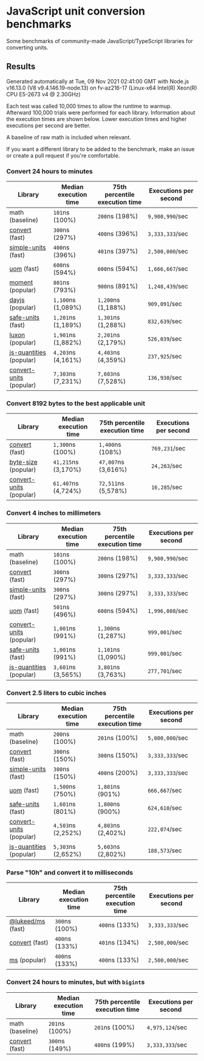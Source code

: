 # JavaScript unit conversion benchmarks

Some benchmarks of community-made JavaScript/TypeScript libraries for converting units.

## Results

<!-- beginblock(results) -->

Generated automatically at Tue, 09 Nov 2021 02:41:00 GMT with Node.js v16.13.0 (V8 v9.4.146.19-node.13) on fv-az216-17 (Linux-x64 Intel(R) Xeon(R) CPU E5-2673 v4 @ 2.30GHz)

Each test was called 10,000 times to allow the runtime to warmup.
Afterward 100,000 trials were performed for each library.
Information about the execution times are shown below.
Lower execution times and higher executions per second are better.

A baseline of raw math is included when relevant.

If you want a different library to be added to the benchmark, make an issue or create a pull request if you're comfortable.

### Convert 24 hours to minutes

| Library                                                            | Median execution time | 75th percentile execution time | Executions per second |
| ------------------------------------------------------------------ | --------------------- | ------------------------------ | --------------------- |
| math (baseline)                                                    | `101`ns (100%)        | `200`ns (198%)                 | `9,900,990`/sec       |
| [convert](https://npmjs.com/package/convert) (fast)                | `300`ns (297%)        | `400`ns (396%)                 | `3,333,333`/sec       |
| [simple-units](https://npmjs.com/package/simple-units) (fast)      | `400`ns (396%)        | `401`ns (397%)                 | `2,500,000`/sec       |
| [uom](https://npmjs.com/package/uom) (fast)                        | `600`ns (594%)        | `600`ns (594%)                 | `1,666,667`/sec       |
| [moment](https://npmjs.com/package/moment) (popular)               | `801`ns (793%)        | `900`ns (891%)                 | `1,248,439`/sec       |
| [dayjs](https://npmjs.com/package/dayjs) (popular)                 | `1,100`ns (1,089%)    | `1,200`ns (1,188%)             | `909,091`/sec         |
| [safe-units](https://npmjs.com/package/safe-units) (fast)          | `1,201`ns (1,189%)    | `1,301`ns (1,288%)             | `832,639`/sec         |
| [luxon](https://npmjs.com/package/luxon) (popular)                 | `1,901`ns (1,882%)    | `2,201`ns (2,179%)             | `526,039`/sec         |
| [js-quantities](https://npmjs.com/package/js-quantities) (popular) | `4,203`ns (4,161%)    | `4,403`ns (4,359%)             | `237,925`/sec         |
| [convert-units](https://npmjs.com/package/convert-units) (popular) | `7,303`ns (7,231%)    | `7,603`ns (7,528%)             | `136,930`/sec         |

### Convert 8192 bytes to the best applicable unit

| Library                                                            | Median execution time | 75th percentile execution time | Executions per second |
| ------------------------------------------------------------------ | --------------------- | ------------------------------ | --------------------- |
| [convert](https://npmjs.com/package/convert) (fast)                | `1,300`ns (100%)      | `1,400`ns (108%)               | `769,231`/sec         |
| [byte-size](https://npmjs.com/package/byte-size) (popular)         | `41,215`ns (3,170%)   | `47,007`ns (3,616%)            | `24,263`/sec          |
| [convert-units](https://npmjs.com/package/convert-units) (popular) | `61,407`ns (4,724%)   | `72,511`ns (5,578%)            | `16,285`/sec          |

### Convert 4 inches to millimeters

| Library                                                            | Median execution time | 75th percentile execution time | Executions per second |
| ------------------------------------------------------------------ | --------------------- | ------------------------------ | --------------------- |
| math (baseline)                                                    | `101`ns (100%)        | `200`ns (198%)                 | `9,900,990`/sec       |
| [convert](https://npmjs.com/package/convert) (fast)                | `300`ns (297%)        | `300`ns (297%)                 | `3,333,333`/sec       |
| [simple-units](https://npmjs.com/package/simple-units) (fast)      | `300`ns (297%)        | `300`ns (297%)                 | `3,333,333`/sec       |
| [uom](https://npmjs.com/package/uom) (fast)                        | `501`ns (496%)        | `600`ns (594%)                 | `1,996,008`/sec       |
| [convert-units](https://npmjs.com/package/convert-units) (popular) | `1,001`ns (991%)      | `1,300`ns (1,287%)             | `999,001`/sec         |
| [safe-units](https://npmjs.com/package/safe-units) (fast)          | `1,001`ns (991%)      | `1,101`ns (1,090%)             | `999,001`/sec         |
| [js-quantities](https://npmjs.com/package/js-quantities) (popular) | `3,601`ns (3,565%)    | `3,801`ns (3,763%)             | `277,701`/sec         |

### Convert 2.5 liters to cubic inches

| Library                                                            | Median execution time | 75th percentile execution time | Executions per second |
| ------------------------------------------------------------------ | --------------------- | ------------------------------ | --------------------- |
| math (baseline)                                                    | `200`ns (100%)        | `201`ns (100%)                 | `5,000,000`/sec       |
| [convert](https://npmjs.com/package/convert) (fast)                | `300`ns (150%)        | `300`ns (150%)                 | `3,333,333`/sec       |
| [simple-units](https://npmjs.com/package/simple-units) (fast)      | `300`ns (150%)        | `400`ns (200%)                 | `3,333,333`/sec       |
| [uom](https://npmjs.com/package/uom) (fast)                        | `1,500`ns (750%)      | `1,801`ns (901%)               | `666,667`/sec         |
| [safe-units](https://npmjs.com/package/safe-units) (fast)          | `1,601`ns (801%)      | `1,800`ns (900%)               | `624,610`/sec         |
| [convert-units](https://npmjs.com/package/convert-units) (popular) | `4,503`ns (2,252%)    | `4,803`ns (2,402%)             | `222,074`/sec         |
| [js-quantities](https://npmjs.com/package/js-quantities) (popular) | `5,303`ns (2,652%)    | `5,603`ns (2,802%)             | `188,573`/sec         |

### Parse "10h" and convert it to milliseconds

| Library                                                   | Median execution time | 75th percentile execution time | Executions per second |
| --------------------------------------------------------- | --------------------- | ------------------------------ | --------------------- |
| [@lukeed/ms](https://npmjs.com/package/@lukeed/ms) (fast) | `300`ns (100%)        | `400`ns (133%)                 | `3,333,333`/sec       |
| [convert](https://npmjs.com/package/convert) (fast)       | `400`ns (133%)        | `401`ns (134%)                 | `2,500,000`/sec       |
| [ms](https://npmjs.com/package/ms) (popular)              | `400`ns (133%)        | `400`ns (133%)                 | `2,500,000`/sec       |

### Convert 24 hours to minutes, but with `bigint`s

| Library                                             | Median execution time | 75th percentile execution time | Executions per second |
| --------------------------------------------------- | --------------------- | ------------------------------ | --------------------- |
| math (baseline)                                     | `201`ns (100%)        | `201`ns (100%)                 | `4,975,124`/sec       |
| [convert](https://npmjs.com/package/convert) (fast) | `300`ns (149%)        | `400`ns (199%)                 | `3,333,333`/sec       |

<!-- endblock(results) -->
